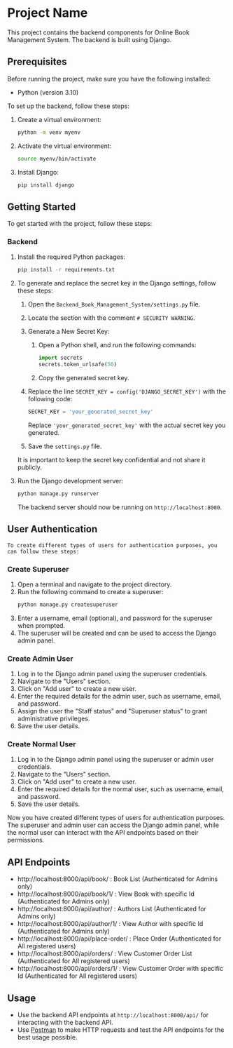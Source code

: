 # Project Name

This project contains the backend components for Online Book Management System. The backend is built using Django.

## Prerequisites

Before running the project, make sure you have the following installed:

- Python (version 3.10)

To set up the backend, follow these steps:

1. Create a virtual environment:
    ```bash
    python -m venv myenv
    ```

2. Activate the virtual environment:
    ```bash
    source myenv/bin/activate
    ```

3. Install Django:
    ```bash
    pip install django
    ```

## Getting Started

To get started with the project, follow these steps:

### Backend

1. Install the required Python packages:
    ```bash
    pip install -r requirements.txt
    ```

2. To generate and replace the secret key in the Django settings, follow these steps:

    1. Open the `Backend_Book_Management_System/settings.py` file.
    2. Locate the section with the comment `# SECURITY WARNING`.
    3. Generate a New Secret Key:
        1. Open a Python shell, and run the following commands:

            ```python
            import secrets
            secrets.token_urlsafe(50)
            ```
        2. Copy the generated secret key.

    3. Replace the line `SECRET_KEY = config('DJANGO_SECRET_KEY')` with the following code:

        ```python
        SECRET_KEY = 'your_generated_secret_key'
        ```

        Replace `'your_generated_secret_key'` with the actual secret key you generated.

    4. Save the `settings.py` file.

    It is important to keep the secret key confidential and not share it publicly.

3. Run the Django development server:
    ```bash
    python manage.py runserver
    ```

    The backend server should now be running on `http://localhost:8000`.

## User Authentication

    To create different types of users for authentication purposes, you can follow these steps:

### Create Superuser

1. Open a terminal and navigate to the project directory.
2. Run the following command to create a superuser:
    ```bash
    python manage.py createsuperuser
    ```
3. Enter a username, email (optional), and password for the superuser when prompted.
4. The superuser will be created and can be used to access the Django admin panel.

### Create Admin User

1. Log in to the Django admin panel using the superuser credentials.
2. Navigate to the "Users" section.
3. Click on "Add user" to create a new user.
4. Enter the required details for the admin user, such as username, email, and password.
5. Assign the user the "Staff status" and "Superuser status" to grant administrative privileges.
6. Save the user details.

### Create Normal User

1. Log in to the Django admin panel using the superuser or admin user credentials.
2. Navigate to the "Users" section.
3. Click on "Add user" to create a new user.
4. Enter the required details for the normal user, such as username, email, and password.
5. Save the user details.

Now you have created different types of users for authentication purposes. The superuser and admin user can access the Django admin panel, while the normal user can interact with the API endpoints based on their permissions.


## API Endpoints

- http://localhost:8000/api/book/ : Book List (Authenticated for Admins only)
- http://localhost:8000/api/book/1/ : View Book with specific Id (Authenticated for Admins only)
- http://localhost:8000/api/author/ : Authors List (Authenticated for Admins only)
- http://localhost:8000/api/author/1/ : View Author with specific Id (Authenticated for Admins only)
- http://localhost:8000/api/place-order/ : Place Order (Authenticated for All registered users)
- http://localhost:8000/api/orders/ : View Customer Order List (Authenticated for All registered users)
- http://localhost:8000/api/orders/1/ : View Customer Order with specific Id (Authenticated for All registered users)

## Usage

- Use the backend API endpoints at `http://localhost:8000/api/` for interacting with the backend API.
- Use [Postman](https://www.postman.com/) to make HTTP requests and test the API endpoints for the best usage possible.